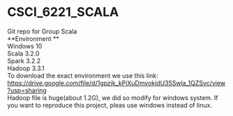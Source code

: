 # CSCI_6221_SCALA
Git repo for Group Scala  
**Environment **      
    Windows 10  
    Scala 3.2.0  
    Spark 3.2.2  
    Hadoop 3.3.1  
To download the exact environment we use this link:  
https://drive.google.com/file/d/1gpzjk_kPiXuDmvokjdU35Swla_1QZSvc/view?usp=sharing  
Hadoop file is huge(about 1.2G), we did so modify for windows system. If you want to reproduce this project, pleas use windows instead of linux.

